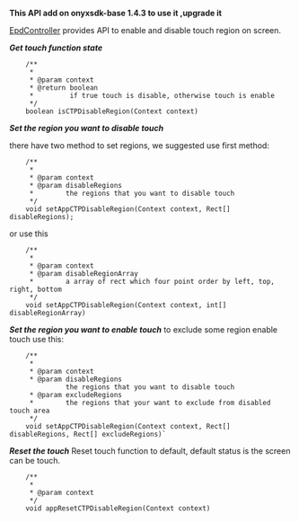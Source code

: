 **This API add on onyxsdk-base 1.4.3 to use it ,upgrade it**

[EpdController](./EpdController.md)  provides API to enable and disable touch region on screen.

 
***Get touch function state***

```
    /**
     *
     * @param context
     * @return boolean
     *         if true touch is disable, otherwise touch is enable
     */
    boolean isCTPDisableRegion(Context context)
```

***Set the region you want to disable touch***

there have two method to set regions, we suggested use first method:
```
    /**
     *
     * @param context
     * @param disableRegions 
     *        the regions that you want to disable touch
     */
    void setAppCTPDisableRegion(Context context, Rect[] disableRegions);
```

or use this

```
    /**
     * 
     * @param context
     * @param disableRegionArray 
     *        a array of rect which four point order by left, top, right, bottom 
     */
    void setAppCTPDisableRegion(Context context, int[] disableRegionArray)
```



***Set the region you want to enable touch***
to exclude some region enable touch use this:
```
    /**
     * 
     * @param context
     * @param disableRegions
              the regions that you want to disable touch
     * @param excludeRegions
     *        the regions that your want to exclude from disabled touch area
     */
    void setAppCTPDisableRegion(Context context, Rect[] disableRegions, Rect[] excludeRegions)`
```



***Reset the touch***
Reset touch function to default, default status is the screen can be touch.
```
    /**
     * 
     * @param context
     */
    void appResetCTPDisableRegion(Context context)
```
